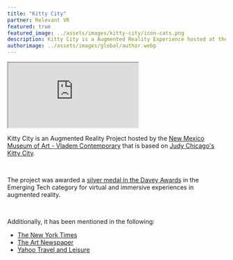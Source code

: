 ```yaml
---
title: "Kitty City"
partner: Relevant VR
featured: true
featured_image: ../assets/images/kitty-city/icon-cats.png
description: Kitty City is a Augmented Reality Experience hosted at the New Mexico Museum of Art - Vladem Contemporary, created in partnership with Relevant VR.
authorimage: ../assets/images/global/author.webp
---
```


<iframe class="videoplayer" src="https://www.youtube.com/embed/nRpLaVBkLVs?autoplay=1&mute=1&loop=1&list=PLRNKKzTiLuHQl-WUGmUibhqL_UkyWO1yo" allowfullscreen></iframe>

Kitty City is an Augmented Reality Project hosted by the [New Mexico Museum of Art - Vladem Contemporary](https://www.nmartmuseum.org/vladem-contemporary/) that is based on [Judy Chicago's Kitty City](https://judychicago.com/gallery/kitty-city/kc-artwork-2/).

<br>

The project was awarded a
[silver medal in the Davey Awards](https://daveyawards.com/winners-area/gallery/list/?search=relevantvr&event=1066&award=2)
in the Emerging Tech category for virtual and immersive experiences in augmented reality.

<br> 

Additionally, it has been mentioned in the following:
- [The New York Times](https://www.nytimes.com/2023/10/19/arts/design/santa-fe-museum-vladem.html?unlocked_article_code=HjHbO4vTy72VSdmlsK3wxISNixs8BZ9m7BL7utkNj-qrZg09UjhRVDoeopTix5X5JkEz2x_I1JGSEzimfOv64v-c88xQYki8FbzvwO_QoyG9cEzyw1m9jhZMqDmQmu5xNQ7cXbhxJCWnsQNfAIzSs1aSaH8zUYCgF6clqVOqoNSxu25pNvgFWsoYEhzI3b0ZUOQnTwVGg2wLQvy27nJYSMuIpzEPVy9hAQdxWmFfSsmsXdmrlMGJMNnOjCnORBZARjYxMMUT0Fu9NhdarRizpZwdFtrSjiOt0QJOoQhkesB_jHcGplnSbwlgalsIEqawsmQIT8MhrYqJdgAnNPeqMNVIu4w&smid=url-share)
- [The Art Newspaper](https://www.theartnewspaper.com/2023/08/28/new-mexico-museum-expansion-vladem-contemporary)
- [Yahoo Travel and Leisure](https://www.yahoo.com/lifestyle/one-santa-fes-most-exciting-163726145.html?guccounter=1)
